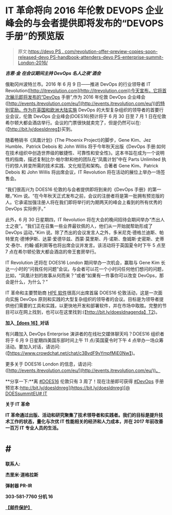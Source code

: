 # IT 革命将向 2016 年伦敦 DEVOPS 企业峰会的与会者提供即将发布的“DEVOPS 手册”的预览版

> 原文:[https://devo PS . com/revolution-offer-preview-copies-soon-released-devo PS-handbook-attenders-devo PS-enterprise-summit-London-2016/](https://devops.com/revolution-offer-preview-copies-soon-released-devops-handbook-attendees-devops-enterprise-summit-london-2016/)

***吉恩·金*** ***在会议期间主持 DevOps 名人之夜’酒会***

俄勒冈州波特兰市。2016 年 6 月 9 日——推进 DevOps 的行业领导者 IT Revolution([http://itrevolution.com](http://itrevolution.com))今天宣布，它将首次展示即将发布的“DevOps 手册”,作为 2016 年伦敦 DevOps 企业峰会([http://events.itrevolution.com/eu/](http://events.itrevolution.com/eu/))的特别奖励。作为在英国和欧洲大陆实施 DevOps 的大型复杂组织的领导者的首要行业会议，伦敦 DevOps 企业峰会(DOES16)预计将于 6 月 30 日至 7 月 1 日在伦敦希尔顿大都会酒店举行。会议的门票很快就卖完了，但是仍然可以在:(【http://bit.ly/doesldnreg】)买到。

随着畅销书《凤凰计划》(The Phoenix Project)的脚步，Gene Kim、Jez Humble、Patrick Debois 和 John Willis 将于今年秋天出版《DevOps 手册:如何在技术组织中创造世界级的敏捷性、可靠性和安全性》。这本书旨在成为一个说明性的指南，描述复制比尔·帕尔默和他的团队在“凤凰计划”中在 Parts Unlimited 执行的惊人转变所需的技术实践、文化规范和架构。合著者 Gene Kim、Patrick Debois 和 John Willis 将出席会议，IT Revolution 将在活动的展位上举办一场签售会。

“我们很高兴为 DOES16 伦敦的与会者提供即将到来的《DevOps 手册》的第一眼，”Kim 说。“在今年秋天正式发布之前，会议的注册者将是第一批拥有预览版的人。它承诺加强注册人将在我们即将举行的为期两天的峰会上看到的所有优秀的 DevOps 实际例子。”

此外，6 月 30 日星期四，IT Revolution 将在大会的晚间招待会期间举办“杰出人士之夜”。“我们正在召集一些业界最钦佩的人，他们从一开始就帮助形成了 DevOps 运动，”Kim 说。除了杰出的会议发言人之外，多米尼克·德格兰迪斯、帕特里克·德博伊斯、达蒙·爱德华兹、西蒙·莫里斯、丹·诺斯、詹姆斯·史密斯、史蒂文·泰尔、约翰·威利斯等也将出席会议并发言。该活动将于英国夏令时下午 5 点至 7 点在希尔顿伦敦大都会酒店的帝王套房举行。

IT Revolution 还将在 DOES16 London 期间举办一次机会，赢取与 Gene Kim 长达一小时的“问我任何问题”会议。与会者可以花一个小时问任何他们想问的问题，比如，“凤凰计划的故事从何而来？”或者“如果有一件事你可以改变 DevOps，那会是什么，为什么？”

IT 革命和主要赞助商 [HPE 软件](https://www.hpe.com/us/en/home.html)很高兴出席首届 DOES16 伦敦活动，这是一次面向实施 DevOps 原则和实践的大型复杂组织的领导者的会议。目标是为领导者提供他们需要的工具和实践，以更快地开发和部署软件，并在市场中取胜。完整的节目可以在网上找到，也可以在这里找到:(【http://bit.ly/doesldnagenda】T2)。

**加入**[**【does 16】**](https://twitter.com/hashtag/DOES16?src=hash)**对话**

有兴趣加入 DevOps Enterprise 演讲者的在线社交媒体聊天吗？DOES16 组织者将于 6 月 9 日星期四美国东部时间上午 11 点/英国夏令时下午 4 点举办一场众筹活动。要加入对话，请访问:(【https://www.crowdchat.net/chat/c3BvdF9vYmpfMjE0Nw】)。

更多关于 DOES16 London 的信息，请访问:([http://events.itrevolution.com/eu/](http://events.itrevolution.com/eu/))。

**分享一下:**离 [#DOES16](https://twitter.com/search?q=%23DOES16&src=tyah) 伦敦只有 3 周了！现在注册即可获得 [#DevOps](https://twitter.com/hashtag/devops) 手册预览本:[http://bit.ly/doesldnreg](https://bit.ly/doesldnreg)[@ DOESsummitEU](https://twitter.com/DOESsummitEU)[# IT](https://twitter.com/search?q=%23IT&src=typd)

****关于 IT 革命****

**IT 革命通过出版、活动和研究聚集了技术领导者和实践者。我们的目标是提升技术工作的状态，量化与次优 IT 性能相关的经济和人力成本，并在 2017 年前改善一百万 IT 专业人员的生活。**

# **#**

****联系人:****

**杰里米·道格拉斯**

**弹射器 PR-IR**

**303-581-7760 分机 16**

**[【邮件保护】](/cdn-cgi/l/email-protection#5d373932283a313c2e1d3e3c293c2d2831292d2f70342f733e3230)**